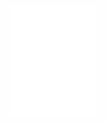 <p align="left">
  <a href="https://github.com/tpwo">
    <img width="50%" src="./metrics.svg" />
  </a>
</p>
